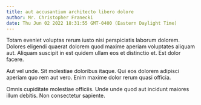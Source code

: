 ```yaml
---
title: aut accusantium architecto libero dolore
author: Mr. Christopher Franecki
date: Thu Jun 02 2022 18:31:55 GMT-0400 (Eastern Daylight Time)
---
```

Totam eveniet voluptas rerum iusto nisi perspiciatis laborum dolorem. Dolores eligendi quaerat dolorem quod maxime aperiam voluptates aliquam aut. Aliquam suscipit in est quidem ullam eos et distinctio et. Est dolor facere.

 Aut vel unde. Sit molestiae doloribus itaque. Qui eos dolorem adipisci aperiam quo rem aut vero. Enim maxime dolor rerum quasi officia.

 Omnis cupiditate molestiae officiis. Unde unde quod aut incidunt maiores illum debitis. Non consectetur sapiente.